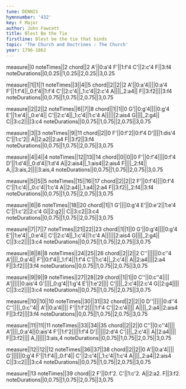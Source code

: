 ```yaml
---
tune: DENNIS
hymnnumber: '432'
key: F Major
author: John Fawcett
title: Blest Be the Tie
firstline: Blest be the tie that binds
topic: 'The Church and Doctrines : The Church'
year: 1796-1862
---
```

measure||0
noteTimes||2
chord||2
A'||0:a'4
F'||1:f'4
C'||2:c'4
F||3:f4
noteDurations||0,0.25||1,0.25||2,0.25||3,0.25

measure||1||1||1
noteTimes||3||4||5
chord||2||2||2
A'||0:a'4||||0:a'4
F'||1:f'4||_0:f'4||1:f'4
C'||2:c'4||_1:c'4||2:c'4
A||||_2:a4||
F||3:f2||||3:f4
noteDurations||0,0.75||1,0.75||2,0.75||3,0.75

measure||2||2||2
noteTimes||6||7||8
chord||1||1||0
G'||0:g'4||||0:g'4
E'||1:e'4||_0:e'4||
C'||2:c'4||_1:c'4||1:c'4
A||||||2:ais4
G||||_2:g4||
C||3:c2||||3:c4
noteDurations||0,0.75||1,0.75||2,0.75||3,0.75

measure||3||3
noteTimes||9||11
chord||2||0
F'||0:f'2||0:f'4
D'||||1:dis'4
C'||1:c'2||
A||2:a2||2:a4
F||3:f2||3:f4
noteDurations||0,0.75||1,0.75||2,0.75||3,0.75

measure||4||4||4
noteTimes||12||13||14
chord||0||0||0
F'||0:f'4||||0:f'4
D'||1:d'4||_0:d'4||1:d'4
A||2:ais4||_1:ais4||2:ais4
F||||_2:f4||
A,||3:ais,2||||3:ais,4
noteDurations||0,0.75||1,0.75||2,0.75||3,0.75

measure||5||5||5
noteTimes||15||16||17
chord||2||2||2
F'||0:f'4||||0:f'4
C'||1:c'4||_0:c'4||1:c'4
A||2:a4||_1:a4||2:a4
F||3:f2||_2:f4||3:f4
noteDurations||0,0.75||1,0.75||2,0.75||3,0.75

measure||6||6
noteTimes||18||20
chord||1||1
G'||||0:g'4
E'||0:e'2||1:e'4
C'||1:c'2||2:c'4
G||2:g2||
C||3:c2||3:c4
noteDurations||0,0.75||1,0.75||2,0.75||3,0.75

measure||7||7||7
noteTimes||21||22||23
chord||1||1||0
G'||0:g'4||||0:g'4
E'||1:e'4||_0:e'4||
C'||2:c'4||_1:c'4||1:c'4
A||||||2:ais4
G||||_2:g4||
C||3:c2||||3:c4
noteDurations||0,0.75||1,0.75||2,0.75||3,0.75

measure||8||8||8
noteTimes||24||25||26
chord||2||2||2
C''||||||0:c''4
A'||||_0:a'4||
F'||0:f'4||_1:f'4||1:f'4
C'||1:c'4||_2:c'4||
A||2:a4||||2:a4
F||3:f2||||3:f4
noteDurations||0,0.75||1,0.75||2,0.75||3,0.75

measure||9||9||9
noteTimes||27||28||29
chord||1||1||0
C''||0:c''4||||
A'||||||0:ais'4
G'||||_0:g'4||1:g'4
E'||1:e'2||||
C'||||_2:c'4||2:c'4
G||2:g4||||
C||3:c2||||3:c4
noteDurations||0,0.75||1,0.75||2,0.75||3,0.75

measure||10||10||10
noteTimes||30||31||32
chord||2||2||0
D''||||||0:d''4
C''||||_0:c''4||
A'||0:a'4||||
F'||1:f'2||||1:f'4
C'||2:c'4||||
A||||_2:a4||2:ais4
F||3:f2||||3:f4
noteDurations||0,0.75||1,0.75||2,0.75||3,0.75

measure||11||11||11
noteTimes||33||34||35
chord||2||2||0
C''||0:c''4||||
A'||||_0:a'4||0:ais'4
F'||1:f'2||||1:f'4
D'||||||2:d'4
C'||||_2:c'4||
A||2:a4||||
F||3:f2||||
A,||||||3:ais,4
noteDurations||0,0.75||1,0.75||2,0.75||3,0.75

measure||12||12||12
noteTimes||36||37||38
chord||2||2||0
A'||0:a'4||||
G'||||||0:g'4
F'||1:f'4||_0:f'4||
C'||2:c'4||_1:c'4||1:c'4
A||||_2:a4||2:ais4
C||3:c2||||3:c4
noteDurations||0,0.75||1,0.75||2,0.75||3,0.75

measure||13
noteTimes||39
chord||2
F'||0:f'2.
C'||1:c'2.
A||2:a2.
F||3:f2.
noteDurations||0,0.75||1,0.75||2,0.75||3,0.75

